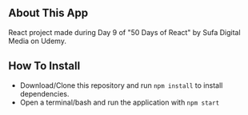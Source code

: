 ## About This App
React project made during Day 9 of "50 Days of React" by Sufa Digital Media on Udemy.

## How To Install
- Download/Clone this repository and run `npm install` to install dependencies.
- Open a terminal/bash and run the application with `npm start`
